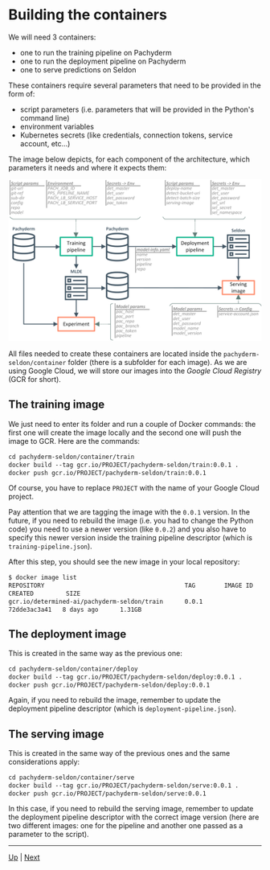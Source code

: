 # Building the containers ###################################

We will need 3 containers:
- one to run the training pipeline on Pachyderm
- one to run the deployment pipeline on Pachyderm
- one to serve predictions on Seldon

These containers require several parameters that need to be provided in the form of:
- script parameters (i.e. parameters that will be provided in the Python's command line)
- environment variables
- Kubernetes secrets (like credentials, connection tokens, service account, etc...)

The image below depicts, for each component of the architecture, which parameters it needs and where it expects them:

![screenshot](stage-parameters.png)

All files needed to create these containers are located inside the `pachyderm-seldon/container` folder (there is a subfolder for each image). As we are using Google Cloud, we will store our images into the *Google Cloud Registry* (GCR for short).


## The training image

We just need to enter its folder and run a couple of Docker commands: the first one will create the image locally and the second one will push the image to GCR. Here are the commands:

```
cd pachyderm-seldon/container/train
docker build --tag gcr.io/PROJECT/pachyderm-seldon/train:0.0.1 .
docker push gcr.io/PROJECT/pachyderm-seldon/train:0.0.1
```

Of course, you have to replace `PROJECT` with the name of your Google Cloud project.

Pay attention that we are tagging the image with the `0.0.1` version. In the future, if you need to rebuild the image (i.e. you had to change the Python code) you need to use a newer version (like `0.0.2`) and you also have to specify this newer version inside the training pipeline descriptor (which is `training-pipeline.json`).

After this step, you should see the new image in your local repository:

```
$ docker image list
REPOSITORY                                       TAG        IMAGE ID       CREATED         SIZE
gcr.io/determined-ai/pachyderm-seldon/train      0.0.1      72dde3ac3a41   8 days ago      1.31GB
```


## The deployment image

This is created in the same way as the previous one:

```
cd pachyderm-seldon/container/deploy
docker build --tag gcr.io/PROJECT/pachyderm-seldon/deploy:0.0.1 .
docker push gcr.io/PROJECT/pachyderm-seldon/deploy:0.0.1
```

Again, if you need to rebuild the image, remember to update the deployment pipeline descriptor (which is `deployment-pipeline.json`).


## The serving image

This is created in the same way of the previous ones and the same considerations apply:

```
cd pachyderm-seldon/container/serve
docker build --tag gcr.io/PROJECT/pachyderm-seldon/serve:0.0.1 .
docker push gcr.io/PROJECT/pachyderm-seldon/serve:0.0.1
```

In this case, if you need to rebuild the serving image, remember to update the deployment pipeline descriptor with the correct image version (here are two different images: one for the pipeline and another one passed as a parameter to the script).

---
[Up](../README.md) | [Next](pipelines.md)
